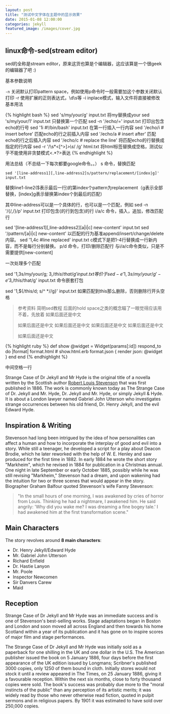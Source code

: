 ```yaml
---
layout: post
title: "测试中文字体在主题中的显示效果"
date: 2015-01-08 12:00:00
categories: jekyll
featured_image: /images/cover.jpg
---
```


## linux命令-sed(stream editor)
sed的全称是stream editor，原来这货也算是个编辑器，这应该算是一个很geek的编辑器了吧 :)

基本参数说明

`-n` 关闭默认打印pattern space，例如使用p命令时一般需要加这个参数关闭默认打印
-r 使用扩展的正则表达式，\d\s等
-i inplace模式，输入文件将直接被修改
基本用法


{% highlight bash %}
sed 's/my/your/g' input.txt 将my替换成your
sed 's/my/your/1' input.txt 只替换第一个匹配
sed -n '/echo/=' input.txt 打印出包含echo的行号
sed '1i #!/bin/bash' input.txt 在第一行插入一行内容
sed '/echo/i # insert before' 匹配echo的行之前插入内容
sed '/echo/a # insert after' 匹配echo的行之后插入内容
sed '/echo/c # replace the line' 将匹配echo的行替换成指定的行内容
sed -r '/\s*<[^>]*>\s*/ /g' html.txt 将html标签替换成空格，测试似乎不能使用非贪婪模式<.*?>表达
{% endhighlight %}

用法总结（不总结一下每次都要google命令。。）
s 命令，替换匹配

```
sed '[line-address1][,line-address2]s/pattern/replacement/[index|g]' input.txt
```

替换line1-line2($表示最后一行)的第index个pattern为replacement（g表示全部替换，[index]g表示替换第index个到最后的匹配）

其中line-address可以是一个具体的行，也可以是一个匹配，例如
sed -n '/{/,/}/p' input.txt 打印包含{的行到包含}的行
i/a/c 命令，插入，追加，修改匹配行

sed '[line-address1][,line-address2][a|i|c] new-content' input.txt
sed '/pattern/[a|i|c] new-content' 以匹配的行为基准append/insert/change/delete内容。
sed '1,4c #line replaced' input.txt c模式下是把1-4行替换成一行新内容，而不是每行分别替换。
p/d 命令，打印/删除匹配行
与i/a/c命令类似，只是不需要提供[new-content]

一次处理多个匹配

sed '1,3s/my/your/g; 3,$/this/that/g' input.txt 等价于
sed -e '1,3s/my/your/g' -e '3,$/this/that/g' input.txt
命令嵌套打包

sed '1,${/this/d; s/^ *//g}' input.txt 如果匹配到this那么删除，否则删除行开头空格

> 参考资料
> 简明sed教程 后面的hold space之类的概念瞄了一眼觉得应该用不着，先放着
> 如果后面还是中文
> 
> 如果后面还是中文
> 如果后面还是中文
> 如果后面还是中文
> 如果后面还是中文
> 
> 如果后面还是中文

{% highlight ruby %}
def show
  @widget = Widget(params[:id])
  respond_to do |format|
    format.html # show.html.erb
    format.json { render json: @widget }
  end
end
{% endhighlight %}

中间空格一行

Strange Case of Dr Jekyll and Mr Hyde is the original title of a novella written by the Scottish author [Robert Louis Stevenson]() that was first published in 1886. The work is commonly known today as The Strange Case of Dr. Jekyll and Mr. Hyde, Dr. Jekyll and Mr. Hyde, or simply Jekyll & Hyde. It is about a London lawyer named Gabriel John Utterson who investigates strange occurrences between his old friend, Dr. Henry Jekyll, and the evil Edward Hyde.

## Inspiration & Writing

Stevenson had long been intrigued by the idea of how personalities can affect a human and how to incorporate the interplay of good and evil into a story. While still a teenager, he developed a script for a play about Deacon Brodie, which he later reworked with the help of W. E. Henley and saw produced for the first time in 1882. In early 1884 he wrote the short story "Markheim", which he revised in 1884 for publication in a Christmas annual. One night in late September or early October 1885, possibly while he was still revising "Markheim," Stevenson had a dream, and upon wakening had the intuition for two or three scenes that would appear in the story. Biographer Graham Balfour quoted Stevenson's wife Fanny Stevenson:

> "In the small hours of one morning, I was awakened by cries of horror from Louis. Thinking he had a nightmare, I awakened him. He said angrily: 'Why did you wake me? I was dreaming a fine bogey tale.' I had awakened him at the first transformation scene."

## Main Characters

The story revolves around **8 main characters**:

- Dr. Henry Jekyll/Edward Hyde
- Mr. Gabriel John Utterson
- Richard Enfield
- Dr. Hastie Lanyon
- Mr. Poole
- Inspector Newcomen
- Sir Danvers Carew
- Maid

## Reception

Strange Case of Dr Jekyll and Mr Hyde was an immediate success and is one of Stevenson's best-selling works. Stage adaptations began in Boston and London and soon moved all across England and then towards his home Scotland within a year of its publication and it has gone on to inspire scores of major film and stage performances.

The Strange Case of Dr Jekyll and Mr Hyde was initially sold as a paperback for one shilling in the UK and one dollar in the U.S. The American publisher issued the book on 5 January 1886, four days before the first appearance of the UK edition issued by Longmans; Scribner's published 3000 copies, only 1250 of them bound in cloth. Initially stores would not stock it until a review appeared in The Times, on 25 January 1886, giving it a favourable reception. Within the next six months, close to forty thousand copies were sold. The book's success was probably due more to the "moral instincts of the public" than any perception of its artistic merits; it was widely read by those who never otherwise read fiction, quoted in pulpit sermons and in religious papers. By 1901 it was estimated to have sold over 250,000 copies.
